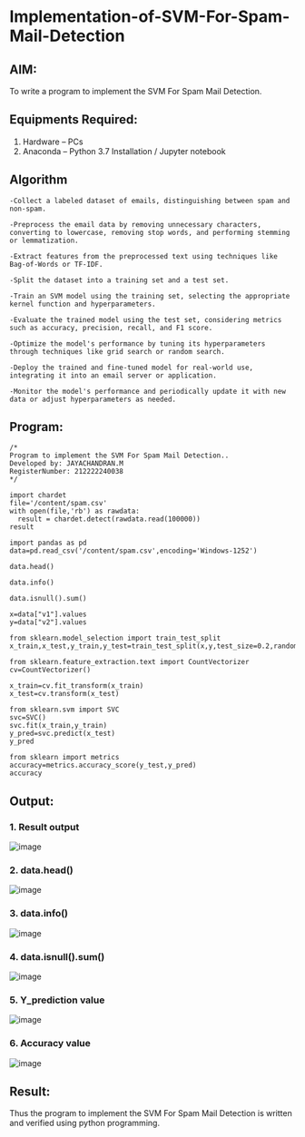 # Implementation-of-SVM-For-Spam-Mail-Detection

## AIM:
To write a program to implement the SVM For Spam Mail Detection.

## Equipments Required:
1. Hardware – PCs
2. Anaconda – Python 3.7 Installation / Jupyter notebook

## Algorithm

    -Collect a labeled dataset of emails, distinguishing between spam and non-spam.
    
    -Preprocess the email data by removing unnecessary characters, converting to lowercase, removing stop words, and performing stemming or lemmatization.
    
    -Extract features from the preprocessed text using techniques like Bag-of-Words or TF-IDF.
    
    -Split the dataset into a training set and a test set.
    
    -Train an SVM model using the training set, selecting the appropriate kernel function and hyperparameters.
    
    -Evaluate the trained model using the test set, considering metrics such as accuracy, precision, recall, and F1 score.
    
    -Optimize the model's performance by tuning its hyperparameters through techniques like grid search or random search.
    
    -Deploy the trained and fine-tuned model for real-world use, integrating it into an email server or application.
    
    -Monitor the model's performance and periodically update it with new data or adjust hyperparameters as needed.

## Program:
```
/*
Program to implement the SVM For Spam Mail Detection..
Developed by: JAYACHANDRAN.M
RegisterNumber: 212222240038
*/
```
```
import chardet
file='/content/spam.csv'
with open(file,'rb') as rawdata:
  result = chardet.detect(rawdata.read(100000))
result

import pandas as pd
data=pd.read_csv('/content/spam.csv',encoding='Windows-1252')

data.head()

data.info()

data.isnull().sum()

x=data["v1"].values
y=data["v2"].values

from sklearn.model_selection import train_test_split
x_train,x_test,y_train,y_test=train_test_split(x,y,test_size=0.2,random_state=0)

from sklearn.feature_extraction.text import CountVectorizer
cv=CountVectorizer()

x_train=cv.fit_transform(x_train)
x_test=cv.transform(x_test)

from sklearn.svm import SVC
svc=SVC()
svc.fit(x_train,y_train)
y_pred=svc.predict(x_test)
y_pred

from sklearn import metrics
accuracy=metrics.accuracy_score(y_test,y_pred)
accuracy
```
## Output:
### 1. Result output
![image](https://github.com/aldrinlijo04/Implementation-of-SVM-For-Spam-Mail-Detection/assets/118544279/c08810ba-4b33-43e0-86b9-88e149733769)

### 2. data.head() 
![image](https://github.com/aldrinlijo04/Implementation-of-SVM-For-Spam-Mail-Detection/assets/118544279/06725080-0126-4ff8-8a80-bb89d4c3addc)

### 3. data.info()
![image](https://github.com/aldrinlijo04/Implementation-of-SVM-For-Spam-Mail-Detection/assets/118544279/0bdf2600-0403-4357-a19b-411728f33895)

### 4. data.isnull().sum()
![image](https://github.com/aldrinlijo04/Implementation-of-SVM-For-Spam-Mail-Detection/assets/118544279/9088861a-060c-4063-9a9b-aac56267da47)

### 5. Y_prediction value
![image](https://github.com/aldrinlijo04/Implementation-of-SVM-For-Spam-Mail-Detection/assets/118544279/f05da199-a5b1-49a4-ab2c-e431e481082d)

### 6. Accuracy value
![image](https://github.com/aldrinlijo04/Implementation-of-SVM-For-Spam-Mail-Detection/assets/118544279/ba64d866-04f4-48d6-8d5b-fb253524473a)

## Result:
Thus the program to implement the SVM For Spam Mail Detection is written and verified using python programming.
